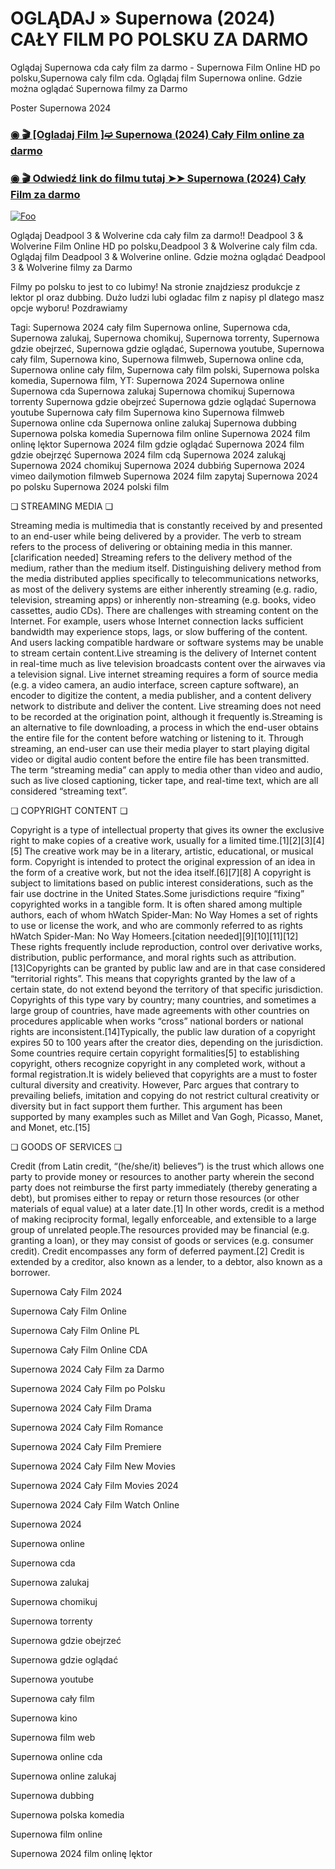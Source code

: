# OGLĄDAJ » Supernowa (2024) CAŁY FILM PO POLSKU ZA DARMO

Oglądaj Supernowa cda cały film za darmo - Supernowa Film Online HD po polsku,Supernowa caly film cda. Oglądaj film Supernowa online. Gdzie można oglądać Supernowa filmy za Darmo


Poster Supernowa 2024

<div class="markdown-heading" dir="auto"><h3 tabindex="-1" class="heading-element" dir="auto"><a href="https://bit.ly/Supernowa-caly-film-polsku">◉ 🎬 [Ogladaj Film ]➫ Supernowa (2024) Cały Film online za darmo</a></h3></p>

<div class="markdown-heading" dir="auto"><h3 tabindex="-1" class="heading-element" dir="auto"><a href="https://bit.ly/Supernowa-caly-film-polsku">◉ 🎬 Odwiedź link do filmu tutaj ➤➤ Supernowa (2024) Cały Film za darmo</a></h3></p>


[![Foo](https://camo.githubusercontent.com/917e6ed5c302499242165dcc02bdbce85c075fd21b35918eb9c0b771855261b8/68747470733a2f2f7374617469632e7769787374617469632e636f6d2f6d656469612f6232343966395f61646163386637306662336634356238383639313639366337376465313866337e6d76322e676966)](https://bit.ly/Supernowa-caly-film-polsku)


Oglądaj Deadpool 3 & Wolverine cda cały film za darmo!! Deadpool 3 & Wolverine Film Online HD po polsku,Deadpool 3 & Wolverine caly film cda. Oglądaj film Deadpool 3 & Wolverine online. Gdzie można oglądać Deadpool 3 & Wolverine filmy za Darmo


Filmy po polsku to jest to co lubimy! Na stronie znajdziesz produkcje z lektor pl oraz dubbing. Dużo ludzi lubi ogladac film z napisy pl dlatego masz opcje wyboru! Pozdrawiamy


Tagi: Supernowa 2024 cały film Supernowa online, Supernowa cda, Supernowa zalukaj, Supernowa chomikuj, Supernowa torrenty, Supernowa gdzie obejrzeć, Supernowa gdzie oglądać, Supernowa youtube, Supernowa cały film, Supernowa kino, Supernowa filmweb, Supernowa online cda, Supernowa online cały film, Supernowa cały film polski, Supernowa polska komedia, Supernowa film, YT: Supernowa 2024 Supernowa online Supernowa cda Supernowa zalukaj Supernowa chomikuj Supernowa torrenty Supernowa gdzie obejrzeć Supernowa gdzie oglądać Supernowa youtube Supernowa cały film Supernowa kino Supernowa filmweb Supernowa online cda Supernowa online zalukaj Supernowa dubbing Supernowa polska komedia Supernowa film online Supernowa 2024 film onlinę lęktor Supernowa 2024 film gdzie oglądać Supernowa 2024 film gdzie obejrzęć Supernowa 2024 film cdą Supernowa 2024 zalukąj Supernowa 2024 chomikuj Supernowa 2024 dubbińg Supernowa 2024 vimeo dailymotion filmweb Supernowa 2024 film zapytaj Supernowa 2024 po polsku Supernowa 2024 polski film


❏ STREAMING MEDIA ❏


Streaming media is multimedia that is constantly received by and presented to an end-user while being delivered by a provider. The verb to stream refers to the process of delivering or obtaining media in this manner.[clarification needed] Streaming refers to the delivery method of the medium, rather than the medium itself. Distinguishing delivery method from the media distributed applies specifically to telecommunications networks, as most of the delivery systems are either inherently streaming (e.g. radio, television, streaming apps) or inherently non-streaming (e.g. books, video cassettes, audio CDs). There are challenges with streaming content on the Internet. For example, users whose Internet connection lacks sufficient bandwidth may experience stops, lags, or slow buffering of the content. And users lacking compatible hardware or software systems may be unable to stream certain content.Live streaming is the delivery of Internet content in real-time much as live television broadcasts content over the airwaves via a television signal. Live internet streaming requires a form of source media (e.g. a video camera, an audio interface, screen capture software), an encoder to digitize the content, a media publisher, and a content delivery network to distribute and deliver the content. Live streaming does not need to be recorded at the origination point, although it frequently is.Streaming is an alternative to file downloading, a process in which the end-user obtains the entire file for the content before watching or listening to it. Through streaming, an end-user can use their media player to start playing digital video or digital audio content before the entire file has been transmitted. The term “streaming media” can apply to media other than video and audio, such as live closed captioning, ticker tape, and real-time text, which are all considered “streaming text”.


❏ COPYRIGHT CONTENT ❏


Copyright is a type of intellectual property that gives its owner the exclusive right to make copies of a creative work, usually for a limited time.[1][2][3][4][5] The creative work may be in a literary, artistic, educational, or musical form. Copyright is intended to protect the original expression of an idea in the form of a creative work, but not the idea itself.[6][7][8] A copyright is subject to limitations based on public interest considerations, such as the fair use doctrine in the United States.Some jurisdictions require “fixing” copyrighted works in a tangible form. It is often shared among multiple authors, each of whom hWatch Spider-Man: No Way Homes a set of rights to use or license the work, and who are commonly referred to as rights hWatch Spider-Man: No Way Homeers.[citation needed][9][10][11][12] These rights frequently include reproduction, control over derivative works, distribution, public performance, and moral rights such as attribution. [13]Copyrights can be granted by public law and are in that case considered “territorial rights”. This means that copyrights granted by the law of a certain state, do not extend beyond the territory of that specific jurisdiction. Copyrights of this type vary by country; many countries, and sometimes a large group of countries, have made agreements with other countries on procedures applicable when works “cross” national borders or national rights are inconsistent.[14]Typically, the public law duration of a copyright expires 50 to 100 years after the creator dies, depending on the jurisdiction. Some countries require certain copyright formalities[5] to establishing copyright, others recognize copyright in any completed work, without a formal registration.It is widely believed that copyrights are a must to foster cultural diversity and creativity. However, Parc argues that contrary to prevailing beliefs, imitation and copying do not restrict cultural creativity or diversity but in fact support them further. This argument has been supported by many examples such as Millet and Van Gogh, Picasso, Manet, and Monet, etc.[15]


❏ GOODS OF SERVICES ❏


Credit (from Latin credit, “(he/she/it) believes”) is the trust which allows one party to provide money or resources to another party wherein the second party does not reimburse the first party immediately (thereby generating a debt), but promises either to repay or return those resources (or other materials of equal value) at a later date.[1] In other words, credit is a method of making reciprocity formal, legally enforceable, and extensible to a large group of unrelated people.The resources provided may be financial (e.g. granting a loan), or they may consist of goods or services (e.g. consumer credit). Credit encompasses any form of deferred payment.[2] Credit is extended by a creditor, also known as a lender, to a debtor, also known as a borrower.


Supernowa Cały Film 2024

Supernowa Cały Film Online

Supernowa Cały Film Online PL

Supernowa Cały Film Online CDA

Supernowa 2024 Cały Film za Darmo

Supernowa 2024 Cały Film po Polsku

Supernowa 2024 Cały Film Drama

Supernowa 2024 Cały Film Romance

Supernowa 2024 Cały Film Premiere

Supernowa 2024 Cały Film New Movies

Supernowa 2024 Cały Film Movies 2024

Supernowa 2024 Cały Film Watch Online

Supernowa 2024

Supernowa online

Supernowa cda

Supernowa zalukaj

Supernowa chomikuj

Supernowa torrenty

Supernowa gdzie obejrzeć

Supernowa gdzie oglądać

Supernowa youtube

Supernowa cały film

Supernowa kino

Supernowa film web

Supernowa online cda

Supernowa online zalukaj

Supernowa dubbing

Supernowa polska komedia

Supernowa film online

Supernowa 2024 film onlinę lęktor
